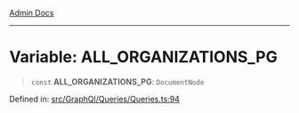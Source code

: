 [Admin Docs](/)

***

# Variable: ALL\_ORGANIZATIONS\_PG

> `const` **ALL\_ORGANIZATIONS\_PG**: `DocumentNode`

Defined in: [src/GraphQl/Queries/Queries.ts:94](https://github.com/PalisadoesFoundation/talawa-admin/blob/main/src/GraphQl/Queries/Queries.ts#L94)
